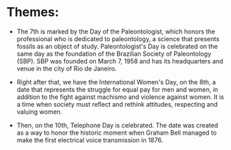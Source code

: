 # Themes:

  - The 7th is marked by the Day of the Paleontologist, which honors the professional who is dedicated to paleontology, a science that presents fossils as an object of study. Paleontologist's Day is celebrated on the same day as the foundation of the Brazilian Society of Paleontology (SBP). SBP was founded on March 7, 1958 and has its headquarters and venue in the city of Rio de Janeiro.

  - Right after that, we have the International Women's Day, on the 8th, a date that represents the struggle for equal pay for men and women, in addition to the fight against machismo and violence against women. It is a time when society must reflect and rethink attitudes, respecting and valuing women.

  - Then, on the 10th, Telephone Day is celebrated. The date was created as a way to honor the historic moment when Graham Bell managed to make the first electrical voice transmission in 1876. 
